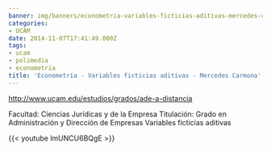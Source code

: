 ```yaml
---
banner: img/banners/econometria-variables-ficticias-aditivas-mercedes-carmona.jpg
categories:
- UCAM
date: 2014-11-07T17:41:49.000Z
tags:
- ucam
- polimedia
- econometria
title: 'Econometría - Variables ficticias aditivas - Mercedes Carmona'
---
```


http://www.ucam.edu/estudios/grados/ade-a-distancia

Facultad: Ciencias Jurídicas y de la Empresa
Titulación: Grado en Administración y Dirección de Empresas
Variables ficticias aditivas

{{< youtube lmUNCU6BQgE >}}
